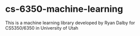# cs-6350-machine-learning
This is a machine learning library developed by Ryan Dalby for CS5350/6350 in University of Utah
